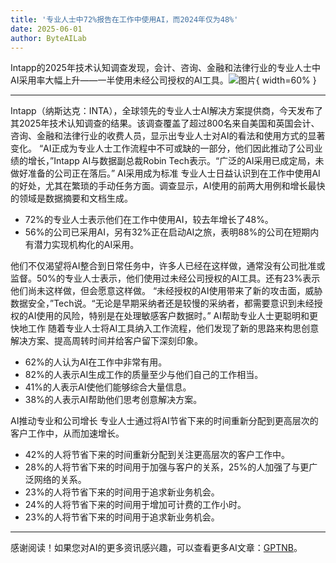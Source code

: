 ```yaml
---
title: '专业人士中72%报告在工作中使用AI，而2024年仅为48%'
date: 2025-06-01
author: ByteAILab
---
```


Intapp的2025年技术认知调查发现，会计、咨询、金融和法律行业的专业人士中AI采用率大幅上升——一半使用未经公司授权的AI工具。![图片](https://ai-techpark.com/wp-content/uploads/72-of-professionals.jpg){ width=60% }

---

Intapp（纳斯达克：INTA），全球领先的专业人士AI解决方案提供商，今天发布了其2025年技术认知调查的结果。该调查覆盖了超过800名来自美国和英国会计、咨询、金融和法律行业的收费人员，显示出专业人士对AI的看法和使用方式的显著变化。
“AI正成为专业人士工作流程中不可或缺的一部分，他们因此推动了公司业绩的增长，”Intapp AI与数据副总裁Robin Tech表示。“广泛的AI采用已成定局，未做好准备的公司正在落后。”
AI采用成为标准
专业人士日益认识到在工作中使用AI的好处，尤其在繁琐的手动任务方面。调查显示，AI使用的前两大用例和增长最快的领域是数据摘要和文档生成。

- 72%的专业人士表示他们在工作中使用AI，较去年增长了48%。
- 56%的公司已采用AI，另有32%正在启动AI之旅，表明88%的公司在短期内有潜力实现机构化的AI采用。

他们不仅渴望将AI整合到日常任务中，许多人已经在这样做，通常没有公司批准或监督。50%的专业人士表示，他们使用过未经公司授权的AI工具。还有23%表示他们尚未这样做，但会愿意这样做。
“未经授权的AI使用带来了新的攻击面，威胁数据安全，”Tech说。“无论是早期采纳者还是较慢的采纳者，都需要意识到未经授权的AI使用的风险，特别是在处理敏感客户数据时。”
AI帮助专业人士更聪明和更快地工作
随着专业人士将AI工具纳入工作流程，他们发现了新的思路来构思创意解决方案、提高周转时间并给客户留下深刻印象。

- 62%的人认为AI在工作中非常有用。
- 82%的人表示AI生成工作的质量至少与他们自己的工作相当。
- 41%的人表示AI使他们能够综合大量信息。
- 38%的人表示AI帮助他们思考创意解决方案。

AI推动专业和公司增长
专业人士通过将AI节省下来的时间重新分配到更高层次的客户工作中，从而加速增长。

- 42%的人将节省下来的时间重新分配到关注更高层次的客户工作中。
- 28%的人将节省下来的时间用于加强与客户的关系，25%的人加强了与更广泛网络的关系。
- 23%的人将节省下来的时间用于追求新业务机会。
- 24%的人将节省下来的时间用于增加可计费的工作小时。
- 23%的人将节省下来的时间用于追求新业务机会。

---
感谢阅读！如果您对AI的更多资讯感兴趣，可以查看更多AI文章：[GPTNB](https://gptnb.com)。